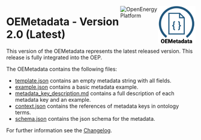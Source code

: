 <!--
SPDX-FileCopyrightText: Ludwig Hülk <Ludee> © Reiner Lemoine Institut
SPDX-FileCopyrightText: Jonas Huber <jh-RLI> © Reiner Lemoine Institut

SPDX-License-Identifier: MIT
-->

<a href="https://github.com/OpenEnergyPlatform/oemetadata/"><img align="right" width="100" height="100" src="https://raw.githubusercontent.com/OpenEnergyPlatform/organisation/production/logo/OpenEnergyFamily_Logo_OEMetadata.png" alt="OpenEnergyMetadata"></a>
<a href="https://openenergyplatform.org/"><img align="right" width="100" height="100" src="https://avatars2.githubusercontent.com/u/37101913?s=400&u=9b593cfdb6048a05ea6e72d333169a65e7c922be&v=4" alt="OpenEnergyPlatform"></a>


# OEMetadata - Version 2.0 (Latest)

This version of the OEMetadata represents the latest released version. 
This release is fully integrated into the OEP.

The OEMetadata contains the following files:

* [template.json](https://github.com/OpenEnergyPlatform/oemetadata/blob/production/metadata/latest/template.json) contains an empty metadata string with all fields.
* [example.json](https://github.com/OpenEnergyPlatform/oemetadata/blob/production/metadata/latest/example.json) contains a basic metadata example.
* [metadata_key_description.md](https://github.com/OpenEnergyPlatform/oemetadata/blob/production/metadata/latest/metadata_key_description.md) contains a full description of each metadata key and an example.
* [context.json](https://github.com/OpenEnergyPlatform/oemetadata/blob/production/metadata/latest/context.json) contains the references of metadata keys in ontology terms.
* [schema.json](https://github.com/OpenEnergyPlatform/oemetadata/blob/production/metadata/latest/schema.json) contains the json schema for the metadata.

For further information see the [Changelog](https://github.com/OpenEnergyPlatform/oemetadata/blob/production/CHANGELOG.md).
